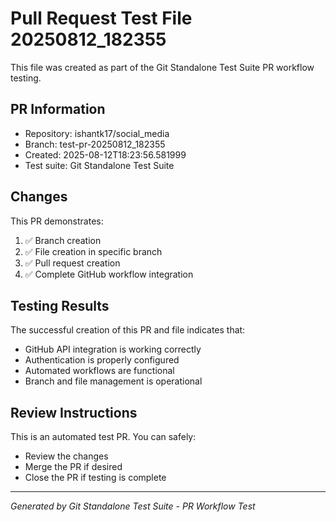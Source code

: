 # Pull Request Test File 20250812_182355

This file was created as part of the Git Standalone Test Suite PR workflow testing.

## PR Information
- Repository: ishantk17/social_media
- Branch: test-pr-20250812_182355
- Created: 2025-08-12T18:23:56.581999
- Test suite: Git Standalone Test Suite

## Changes
This PR demonstrates:
1. ✅ Branch creation
2. ✅ File creation in specific branch
3. ✅ Pull request creation
4. ✅ Complete GitHub workflow integration

## Testing Results
The successful creation of this PR and file indicates that:
- GitHub API integration is working correctly
- Authentication is properly configured
- Automated workflows are functional
- Branch and file management is operational

## Review Instructions
This is an automated test PR. You can safely:
- Review the changes
- Merge the PR if desired
- Close the PR if testing is complete

---
*Generated by Git Standalone Test Suite - PR Workflow Test*
